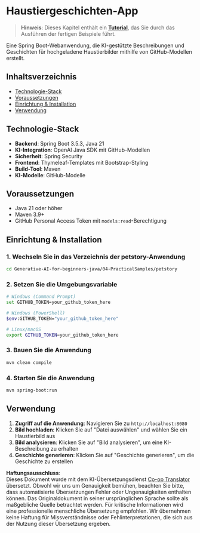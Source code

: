 <!--
CO_OP_TRANSLATOR_METADATA:
{
  "original_hash": "69dffd84127360d3f9446b89de471abe",
  "translation_date": "2025-07-21T15:22:35+00:00",
  "source_file": "04-PracticalSamples/petstory/README.md",
  "language_code": "de"
}
-->
# Haustiergeschichten-App

>**Hinweis**: Dieses Kapitel enthält ein [**Tutorial**](./TUTORIAL.md), das Sie durch das Ausführen der fertigen Beispiele führt.

Eine Spring Boot-Webanwendung, die KI-gestützte Beschreibungen und Geschichten für hochgeladene Haustierbilder mithilfe von GitHub-Modellen erstellt.

## Inhaltsverzeichnis

- [Technologie-Stack](../../../../04-PracticalSamples/petstory)
- [Voraussetzungen](../../../../04-PracticalSamples/petstory)
- [Einrichtung & Installation](../../../../04-PracticalSamples/petstory)
- [Verwendung](../../../../04-PracticalSamples/petstory)

## Technologie-Stack

- **Backend**: Spring Boot 3.5.3, Java 21
- **KI-Integration**: OpenAI Java SDK mit GitHub-Modellen
- **Sicherheit**: Spring Security
- **Frontend**: Thymeleaf-Templates mit Bootstrap-Styling
- **Build-Tool**: Maven
- **KI-Modelle**: GitHub-Modelle

## Voraussetzungen

- Java 21 oder höher
- Maven 3.9+
- GitHub Personal Access Token mit `models:read`-Berechtigung

## Einrichtung & Installation

### 1. Wechseln Sie in das Verzeichnis der petstory-Anwendung
```bash
cd Generative-AI-for-beginners-java/04-PracticalSamples/petstory
```

### 2. Setzen Sie die Umgebungsvariable
   ```bash
   # Windows (Command Prompt)
   set GITHUB_TOKEN=your_github_token_here
   
   # Windows (PowerShell)
   $env:GITHUB_TOKEN="your_github_token_here"
   
   # Linux/macOS
   export GITHUB_TOKEN=your_github_token_here
   ```

### 3. Bauen Sie die Anwendung
```bash
mvn clean compile
```

### 4. Starten Sie die Anwendung
```bash
mvn spring-boot:run
```

## Verwendung

1. **Zugriff auf die Anwendung**: Navigieren Sie zu `http://localhost:8080`
2. **Bild hochladen**: Klicken Sie auf "Datei auswählen" und wählen Sie ein Haustierbild aus
3. **Bild analysieren**: Klicken Sie auf "Bild analysieren", um eine KI-Beschreibung zu erhalten
4. **Geschichte generieren**: Klicken Sie auf "Geschichte generieren", um die Geschichte zu erstellen

**Haftungsausschluss**:  
Dieses Dokument wurde mit dem KI-Übersetzungsdienst [Co-op Translator](https://github.com/Azure/co-op-translator) übersetzt. Obwohl wir uns um Genauigkeit bemühen, beachten Sie bitte, dass automatisierte Übersetzungen Fehler oder Ungenauigkeiten enthalten können. Das Originaldokument in seiner ursprünglichen Sprache sollte als maßgebliche Quelle betrachtet werden. Für kritische Informationen wird eine professionelle menschliche Übersetzung empfohlen. Wir übernehmen keine Haftung für Missverständnisse oder Fehlinterpretationen, die sich aus der Nutzung dieser Übersetzung ergeben.
